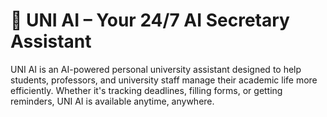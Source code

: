 # 🧠 UNI AI – Your 24/7 AI Secretary Assistant

UNI AI is an AI-powered personal university assistant designed to help students, professors, and university staff manage their academic life more efficiently. Whether it's tracking deadlines, filling forms, or getting reminders, UNI AI is available anytime, anywhere.